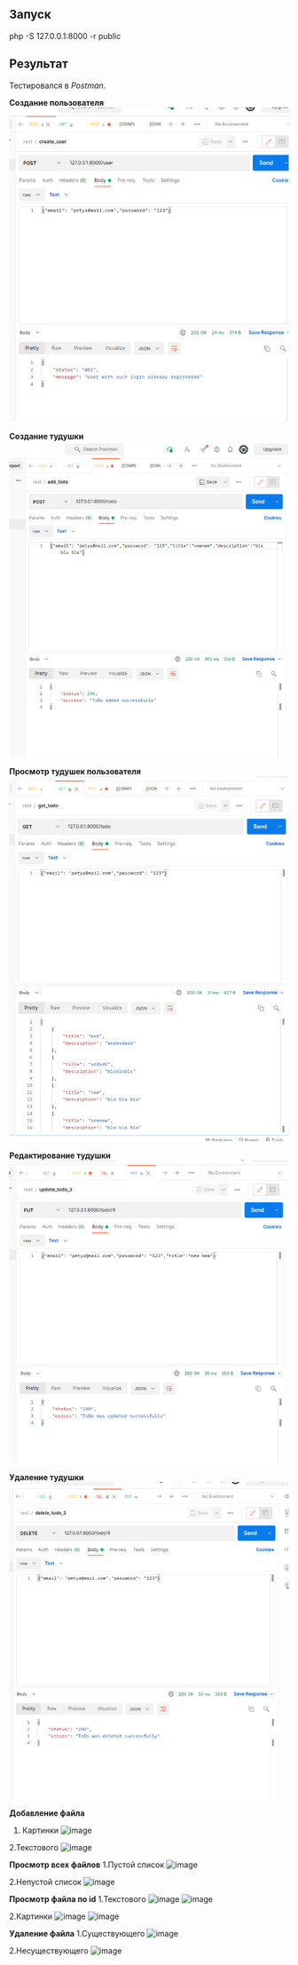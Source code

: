 ## Запуск
php -S 127.0.0.1:8000 -r public

## Результат
Тестировался в _Postman_.

**Создание пользователя**
![img.png](static/img/img.png)

**Создание тудушки**
![img_2.png](static/img/img_2.png)

**Просмотр тудушек пользователя**
![img_1.png](static/img/img_1.png)

**Редактирование тудушки**
![img_3.png](static/img/img_3.png)

**Удаление тудушки**
![img_4.png](static/img/img_4.png)

**Добавление файла**
1. Картинки
![image](https://user-images.githubusercontent.com/40167168/144465085-314b163d-7a5b-4a2a-9ca8-9c970aa23119.png)

2.Текстового
![image](https://user-images.githubusercontent.com/40167168/144465198-f456829d-e73c-4a71-9bce-d33becdc6015.png)

**Просмотр всех файлов**
1.Пустой список
![image](https://user-images.githubusercontent.com/40167168/144465340-dd828570-5f6f-409b-af84-c6c670125db3.png)

2.Непустой список
![image](https://user-images.githubusercontent.com/40167168/144465383-3e92dbbc-93af-4330-a2b8-8fa13a05bfeb.png)

**Просмотр файла по id**
1.Текстового
![image](https://user-images.githubusercontent.com/40167168/144465498-f036c0b1-416a-463c-8714-000d70a5b4a0.png)
![image](https://user-images.githubusercontent.com/40167168/144465560-aee119c2-fa06-4431-8c8a-8d57037ec3c5.png)

2.Картинки
![image](https://user-images.githubusercontent.com/40167168/144465595-fa598b24-b630-4974-bcac-b051188631f8.png)
![image](https://user-images.githubusercontent.com/40167168/144465617-a7eec3fc-2574-4998-941b-e6d91582653c.png)

**Удаление файла**
1.Существующего
![image](https://user-images.githubusercontent.com/40167168/144465698-1ec2ea21-ba94-4659-be84-af7839fcefc5.png)

2.Несуществующего
![image](https://user-images.githubusercontent.com/40167168/144465728-14316326-8921-4a78-8c1e-f8bcbb3a7b79.png)
